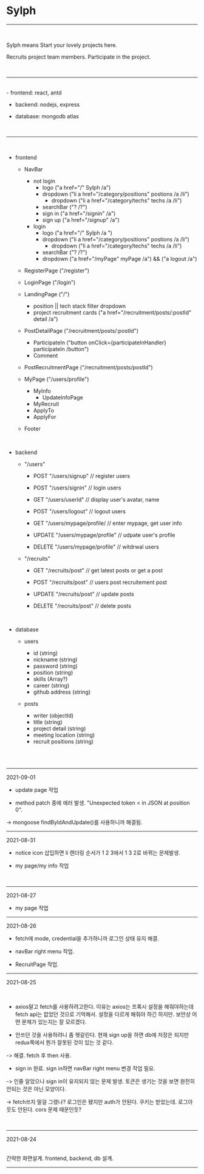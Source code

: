 # Sylph


***

<br/>


Sylph means Start your lovely projects here.




Recruits project team members. Participate in the project.


<br/>

***


<br/>
- frontend: react, antd


- backend: nodejs, express


- database: mongodb atlas


<br/>

***


<br/>

- frontend

    - NavBar
        - not login
            - logo ("a href="/" Sylph /a")
            - dropdown ("li a href="/category/positions" postions /a /li")
                - dropdown ("li a href="/category/techs" techs /a /li")
            - searchBar ("? /?")
            - sign in ("a href="/signin" /a")
            - sign up ("a href="/signup" /a")
        - login
            - logo ("a href="/" Sylph /a ")
            - dropdown ("li a href="/category/positions" postions /a /li")
                - dropdown ("li a href="/category/techs" techs /a /li")
            - searchBar ("? /?")
            - dropdown ("a href="/myPage" myPage /a") && ("a logout /a")

    - RegisterPage ("/register")


    - LoginPage ("/login")


    - LandingPage ("/")
        - position || tech stack filter dropdown
        - project recruitment cards ("a href="/recruitment/posts/:postId" detail /a")


    - PostDetailPage ("/recruitment/posts/:postId")
        - ParticipateIn ("button onClick={participateInHandler} participateIn /button")
        - Comment


    - PostRecruitmentPage ("/recruitment/posts/postId")


    - MyPage ("/users/profile")
        - MyInfo
            - UpdateInfoPage
        - MyRecruit
        - ApplyTo
        - ApplyFor


    - Footer


<br/>

- backend


    - "/users"


        - POST "/users/signup" // register users


        - POST "/users/signin" // login users


        - GET "/users/userId" // display user's avatar, name


        - POST "/users/logout" // logout users

        
        - GET "/users/mypage/profile/ // enter mypage, get user info


        - UPDATE "/users/mypage/profile" // udpate user's profile


        - DELETE "/users/mypage/profile" // witdrwal users


    - "/recruits"


        - GET "/recruits/post" // get latest posts or get a post


        - POST "/recruits/post" // users post recruitement post


        - UPDATE "/recruits/post" // update posts


        - DELETE "/recruits/post" // delete posts


<br/>

- database


    - users
        - id (string)
        - nickname (string)
        - password (string)
        - position (string)
        - skills (Array?)
        - career (string)
        - github address (string)


    - posts
        - writer (objectId)
        - title (string)
        - project detail (string)
        - meeting location (string)
        - recruit positions (string)


<br />


<br />


***


2021-09-01


- update page 작업


- method patch 중에 에러 발생. "Unexpected token < in JSON at position 0".


-> mongoose findByIdAndUpdate()를 사용하니까 해결됨.


***


2021-08-31


- notice icon 삽입하면 li 렌더링 순서가 1 2 3에서 1 3 2로 바뀌는 문제발생.


- my page/my info 작업


<br />

***


2021-08-27


- my page 작업


***


2021-08-26


- fetch에 mode, credential을 추가하니까 로그인 상태 유지 해결.


- navBar right menu 작업.


- RecruitPage 작업.


***


2021-08-25


<br />

- axios말고 fetch를 사용하려고한다. 이유는 axios는 프록시 설정을 해줘야하는데 fetch api는 없었던 것으로 기억해서. 설정을 다르게 해줘야 하긴 하지만. 보안상 어떤 문제가 있는지는 잘 모르겠다.


- 안쓰던 것을 사용하려니 좀 헷갈린다. 현재 sign up을 하면 db에 저장은 되지만 redux쪽에서 뭔가 잘못된 것이 있는 것 같다.


-> 해결. fetch 후 then 사용.


- sign in 완료. sign in하면 navBar right menu 변경 작업 필요.


-> 인줄 알았으나 sign in이 유지되지 않는 문제 발생. 토큰은 생기는 것을 보면 완전히 안되는 것은 아닌 모양이다.


-> fetch쓰지 말걸 그랬나? 로그인은 됐지만 auth가 안된다. 쿠키는 받았는데. 로그아웃도 안된다. cors 문제 때문인듯?



<br />

***

2021-08-24


<br/>
간략한 화면설계. frontend, backend, db 설계.


<br/>

***